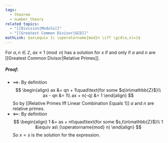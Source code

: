 ```yaml
---
tags:
  - theorem
  - number_theory
related topics:
  - "[[Division|Modulo]]"
  - "[[Greatest Common Divisor|GCD]]"
mathLink: $ax\equiv 1\ \operatorname{mod}n \iff \gcd(a,n)=1$
---
```

For $a,n\in\mathbb{Z}$, $ax\equiv 1\ (\operatorname{mod}\ n)$ has a solution for $x$ if and only if $a$ and $n$ are [[Greatest Common Divisor|Relative Primes]].
##### Proof:
- $\implies$:
	By definition$$
	\begin{align}
		ax &= qn + 1\quad\text{for some $q\in\mathbb{Z}$}\\
		ax - qn &= 1\\
		ax + n(-q) &= 1
	\end{align}
	$$So by [[Relative Primes Iff Linear Combination Equals 1]] $a$ and $n$ are relative primes.
- $\impliedby$:
	By definition$$
	\begin{align}
		1 &= as + nt\quad\text{for some $s,t\in\mathbb{Z}$}\\
		1 &\equiv as\ (\operatorname{mod} n)
	\end{align}
	$$So $x=s$ is the solution for the expression.